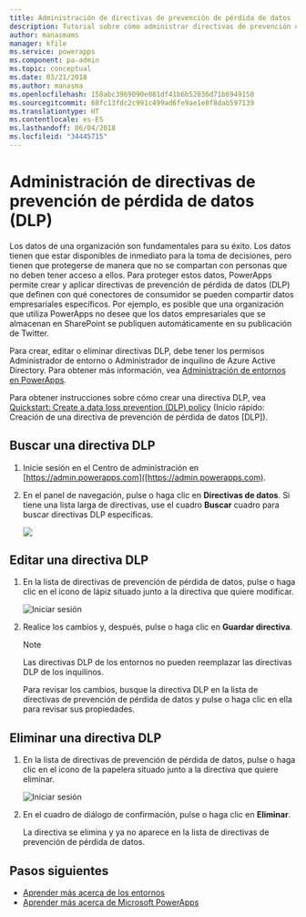 ```yaml
---
title: Administración de directivas de prevención de pérdida de datos (DLP) | Microsoft Docs
description: Tutorial sobre cómo administrar directivas de prevención de pérdida de datos para PowerApps.
author: manasmams
manager: kfile
ms.service: powerapps
ms.component: pa-admin
ms.topic: conceptual
ms.date: 03/21/2018
ms.author: manasma
ms.openlocfilehash: 158abc3969090e081df41b6b52036d71b6949150
ms.sourcegitcommit: 68fc13fdc2c991c499ad6fe9ae1e0f8dab597139
ms.translationtype: HT
ms.contentlocale: es-ES
ms.lasthandoff: 06/04/2018
ms.locfileid: "34445715"
---
```

# <a name="manage-data-loss-prevention-dlp-policies"></a>Administración de directivas de prevención de pérdida de datos (DLP)
Los datos de una organización son fundamentales para su éxito. Los datos tienen que estar disponibles de inmediato para la toma de decisiones, pero tienen que protegerse de manera que no se compartan con personas que no deben tener acceso a ellos. Para proteger estos datos, PowerApps permite crear y aplicar directivas de prevención de pérdida de datos (DLP) que definen con qué conectores de consumidor se pueden compartir datos empresariales específicos. Por ejemplo, es posible que una organización que utiliza PowerApps no desee que los datos empresariales que se almacenan en SharePoint se publiquen automáticamente en su publicación de Twitter.

Para crear, editar o eliminar directivas DLP, debe tener los permisos Administrador de entorno o Administrador de inquilino de Azure Active Directory. Para obtener más información, vea [Administración de entornos en PowerApps](environments-administration.md).

Para obtener instrucciones sobre cómo crear una directiva DLP, vea [Quickstart: Create a data loss prevention (DLP) policy](create-dlp-policy.md) (Inicio rápido: Creación de una directiva de prevención de pérdida de datos [DLP]).

## <a name="find-a-dlp-policy"></a>Buscar una directiva DLP
1. Inicie sesión en el Centro de administración en [https://admin.powerapps.com]([https://admin.powerapps.com).
2. En el panel de navegación, pulse o haga clic en **Directivas de datos**. Si tiene una lista larga de directivas, use el cuadro **Buscar** cuadro para buscar directivas DLP específicas.

    ![](./media/prevent-data-loss/data-policies.png)

## <a name="edit-a-dlp-policy"></a>Editar una directiva DLP
1. En la lista de directivas de prevención de pérdida de datos, pulse o haga clic en el icono de lápiz situado junto a la directiva que quiere modificar.

    ![Iniciar sesión](./media/prevent-data-loss/3.png)
2. Realice los cambios y, después, pulse o haga clic en **Guardar directiva**.

    > [!NOTE]
    > Las directivas DLP de los entornos no pueden reemplazar las directivas DLP de los inquilinos.
    >
    >

    Para revisar los cambios, busque la directiva DLP en la lista de directivas de prevención de pérdida de datos y pulse o haga clic en ella para revisar sus propiedades.

## <a name="delete-a-dlp-policy"></a>Eliminar una directiva DLP
1. En la lista de directivas de prevención de pérdida de datos, pulse o haga clic en el icono de la papelera situado junto a la directiva que quiere eliminar.

    ![Iniciar sesión](./media/prevent-data-loss/3-delete.png)
4. En el cuadro de diálogo de confirmación, pulse o haga clic en **Eliminar**.

    La directiva se elimina y ya no aparece en la lista de directivas de prevención de pérdida de datos.

## <a name="next-steps"></a>Pasos siguientes
* [Aprender más acerca de los entornos](environments-administration.md)
* [Aprender más acerca de Microsoft PowerApps](../maker/canvas-apps/getting-started.md)
